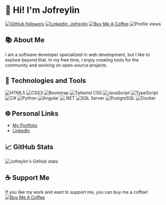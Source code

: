 # 👋 Hi! I'm Jofreylin

[![GitHub followers](https://img.shields.io/github/followers/Jofreylin?style=social)](https://github.com/Jofreylin)
[![Linkedin: Jofreylin](https://img.shields.io/badge/-jofreylinpv-blue?style=flat-square&logo=Linkedin&logoColor=white&link=https://www.linkedin.com/in/jofreylinpv/)](https://www.linkedin.com/in/jofreylinpv/)
[![Buy Me A Coffee](https://img.shields.io/badge/-%F0%9F%8D%BA%20Buy%20Me%20A%20Coffee-FFDD00?style=flat-square&logo=buy-me-a-coffee&logoColor=black&link=https://buymeacoffee.com/jofreylinpy)](https://buymeacoffee.com/jofreylinpy)
![Profile views](https://komarev.com/ghpvc/?username=Jofreylin&color=brightgreen)

## 📚 About Me
I am a software developer specialized in web development, but I like to explore beyond that. In my free time, I enjoy creating tools for the community and working on open-source projects.

## 🔧 Technologies and Tools

![HTML5](https://img.shields.io/badge/-HTML5-E34F26?style=flat&logo=html5&logoColor=white)
![CSS3](https://img.shields.io/badge/-CSS3-1572B6?style=flat&logo=css3&logoColor=white)
![Bootstrap](https://img.shields.io/badge/-Bootstrap-563D7C?style=flat&logo=bootstrap&logoColor=white)
![Tailwind CSS](https://img.shields.io/badge/-Tailwind%20CSS-38B2AC?style=flat&logo=tailwind-css&logoColor=white)
![JavaScript](https://img.shields.io/badge/-JavaScript-F7DF1E?style=flat&logo=javascript&logoColor=black)
![TypeScript](https://img.shields.io/badge/-TypeScript-007ACC?style=flat&logo=typescript&logoColor=white)
![C#](https://img.shields.io/badge/-C%23-239120?style=flat&logo=c-sharp&logoColor=white)
![Python](https://img.shields.io/badge/-Python-3776AB?style=flat&logo=python&logoColor=white)
![Angular](https://img.shields.io/badge/-Angular-DD0031?style=flat&logo=angular&logoColor=white)
![.NET](https://img.shields.io/badge/-.NET-512BD4?style=flat&logo=dot-net&logoColor=white)
![SQL Server](https://img.shields.io/badge/-SQL%20Server-CC2927?style=flat&logo=microsoft-sql-server&logoColor=white)
![PostgreSQL](https://img.shields.io/badge/-PostgreSQL-336791?style=flat&logo=postgresql&logoColor=white)
![Docker](https://img.shields.io/badge/-Docker-2496ED?style=flat&logo=docker&logoColor=white)


## 🌐 Personal Links
- [My Portfolio](https://byjofrey.com)
- [LinkedIn](https://www.linkedin.com/in/jofreylinpv/)


## 📈 GitHub Stats

![Jofreylin's GitHub stats](https://github-readme-stats.vercel.app/api?username=Jofreylin&show_icons=true&theme=radical&hide=issues,contribs&hide_rank=true)

## ☕ Support Me
If you like my work and want to support me, you can buy me a coffee!
[![Buy Me A Coffee](https://img.shields.io/badge/-%F0%9F%8D%BA%20Buy%20Me%20A%20Coffee-FFDD00?style=flat-square&logo=buy-me-a-coffee&logoColor=black&link=https://buymeacoffee.com/jofreylinpy)](https://buymeacoffee.com/jofreylinpy)
